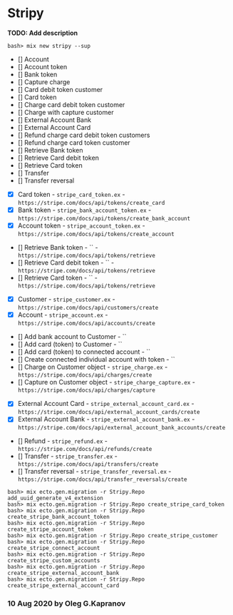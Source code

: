 # Stripy

**TODO: Add description**

```
bash> mix new stripy --sup
```

- [] Account
- [] Account token
- [] Bank token
- [] Capture charge
- [] Card debit token customer
- [] Card token
- [] Charge card debit token customer
- [] Charge with capture customer
- [] External Account Bank
- [] External Account Card
- [] Refund charge card debit token customers
- [] Refund charge card token customer
- [] Retrieve Bank token
- [] Retrieve Card debit token
- [] Retrieve Card token
- [] Transfer
- [] Transfer reversal

- [X] Card token                                    - `stripe_card_token.ex`            - `https://stripe.com/docs/api/tokens/create_card`
- [X] Bank token                                    - `stripe_bank_account_token.ex`    - `https://stripe.com/docs/api/tokens/create_bank_account`
- [X] Account token                                 - `stripe_account_token.ex`         - `https://stripe.com/docs/api/tokens/create_account`
- []  Retrieve Bank token                           - ``                                - `https://stripe.com/docs/api/tokens/retrieve`
- []  Retrieve Card debit token                     - ``                                - `https://stripe.com/docs/api/tokens/retrieve`
- []  Retrieve Card token                           - ``                                - `https://stripe.com/docs/api/tokens/retrieve`
- [X] Customer                                      - `stripe_customer.ex`              - `https://stripe.com/docs/api/customers/create`
- [X] Account                                       - `stripe_account.ex`               - `https://stripe.com/docs/api/accounts/create`
- [] Add bank account to Customer                   - ``
- [] Add card (token) to Customer                   - ``
- [] Add card (token) to connected account          - ``
- [] Create connected individual account with token - ``
- [] Charge on Customer object                      - `stripe_charge.ex`                - `https://stripe.com/docs/api/charges/create`
- [] Capture on Customer object                     - `stripe_charge_capture.ex`        - `https://stripe.com/docs/api/charges/capture`
- [X] External Account Card                         - `stripe_external_account_card.ex` - `https://stripe.com/docs/api/external_account_cards/create`
- [X] External Account Bank                         - `stripe_external_account_bank.ex` - `https://stripe.com/docs/api/external_account_bank_accounts/create`
- [] Refund                                         - `stripe_refund.ex`                - `https://stripe.com/docs/api/refunds/create`
- [] Transfer                                       - `stripe_transfer.ex`              - `https://stripe.com/docs/api/transfers/create`
- [] Transfer reversal                              - `stripe_transfer_reversal.ex`     - `https://stripe.com/docs/api/transfer_reversals/create`

```
bash> mix ecto.gen.migration -r Stripy.Repo add_uuid_generate_v4_extension
bash> mix ecto.gen.migration -r Stripy.Repo create_stripe_card_token
bash> mix ecto.gen.migration -r Stripy.Repo create_stripe_bank_account_token
bash> mix ecto.gen.migration -r Stripy.Repo create_stripe_account_token
bash> mix ecto.gen.migration -r Stripy.Repo create_stripe_customer
bash> mix ecto.gen.migration -r Stripy.Repo create_stripe_connect_account
bash> mix ecto.gen.migration -r Stripy.Repo create_stripe_custom_accounts
bash> mix ecto.gen.migration -r Stripy.Repo create_stripe_external_account_bank
bash> mix ecto.gen.migration -r Stripy.Repo create_stripe_external_account_card
```

### 10 Aug 2020 by Oleg G.Kapranov

[1]: https://paper.dropbox.com/doc/Kapranov-tasks-KiiwUONoZm8UsQ0aS2Uc7
[2]: https://paper.dropbox.com/doc/Stripe-functionality-and-logics-d0eLko6UEEBuv1sh9IyWX
[3]: https://github.com/code-corps/stripity_stripe
[4]: https://github.com/sikanhe/stripe-elixir
[5]: https://github.com/svileng/stripy
[6]: https://github.com/stripe/stripe-mock
[7]: https://github.com/whitepaperclip/stripe_mock
[8]: https://github.com/ericentin/exexec
[9]: https://github.com/saleyn/erlexec
[10]: http://saleyn.github.io/erlexec/
[11]: https://github.com/pinterest/elixometer
[12]: https://github.com/paveltyk/epgsql_ex
[13]: https://question-it.com/questions/459691/kak-ispolzovat-repotransaction-s-neobrabotannymi-sql-zaprosami-v-ecto
[14]: https://github.com/code-corps/code-corps-api
[15]: https://medium.com/@paveltyk/custom-postgresql-driver-and-adapter-for-ecto-bedf1f9e0d19
[16]: https://www.slideshare.net/aaforward/accepting-payments-using-stripe-and-elixir
[17]: https://stripe.com/docs/api/tokens/create_card
[18]: https://stripe.com/docs/api/customers
